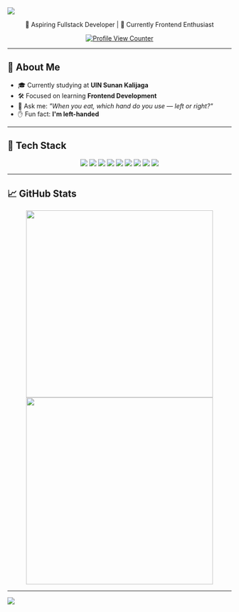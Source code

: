 <!-- Vintage Banner -->
<img src="https://capsule-render.vercel.app/api?type=waving&color=0:131842,25:E68369,50:ECCEAE,100:FBF6E2&height=200&section=header&text=Hi%20I'm%20Bayu!&fontSize=40&fontColor=FBF6E2&animation=fadeIn&font=Playball" />

<p align="center">🌟 Aspiring Fullstack Developer | 🎨 Currently Frontend Enthusiast</p>
<p align="center">
  <a href="https://visitcount.itsvg.in">
    <img src="https://camo.githubusercontent.com/4a2c35f42fbcf539614cd736336a4003e25de908ff6f16efd0b64b9343f70abe/68747470733a2f2f6b6f6d617265762e636f6d2f67687076632f3f757365726e616d653d61726261746861626475727261686d616e266c6162656c3d50726f66696c65253230766965777326636f6c6f723d306537356236267374796c653d666c6174" alt="Profile View Counter"/>
  </a>
</p>

---

## 💼 About Me

- 🎓 Currently studying at **UIN Sunan Kalijaga**
- 🛠️ Focused on learning **Frontend Development**
- 🧐 Ask me: _"When you eat, which hand do you use — left or right?"_
- ✋ Fun fact: **I'm left-handed**

---

## 🧰 Tech Stack

<div align="center">
  <img src="https://img.shields.io/badge/-E68369?style=flat&logo=html5&logoColor=FBF6E2&label=" />
  <img src="https://img.shields.io/badge/-131842?style=flat&logo=python&logoColor=FBF6E2&label=" />
  <img src="https://img.shields.io/badge/-ECCEAE?style=flat&logo=bootstrap&logoColor=131842&label=" />
  <img src="https://img.shields.io/badge/-FBF6E2?style=flat&logo=css3&logoColor=131842&label=" />
  <img src="https://img.shields.io/badge/-E68369?style=flat&logo=php&logoColor=FBF6E2&label=" />
  <img src="https://img.shields.io/badge/-131842?style=flat&logo=c%2B%2B&logoColor=FBF6E2&label=" />
  <img src="https://img.shields.io/badge/-ECCEAE?style=flat&logo=tailwindcss&logoColor=131842&label=" />
  <img src="https://img.shields.io/badge/-FBF6E2?style=flat&logo=figma&logoColor=131842&label=" />
  <img src="https://img.shields.io/badge/-E68369?style=flat&logo=git&logoColor=FBF6E2&label=" />
</div>

---

## 📈 GitHub Stats

<p align="center">
  <img src="https://github-readme-stats.vercel.app/api?username=Wissasono11&hide_border=false&include_all_commits=true&count_private=true&title_color=E68369&text_color=ECCEAE&icon_color=ECCEAE&bg_color=131842" width="420px" />
  <img src="https://github-readme-stats.vercel.app/api/top-langs/?username=Wissasono11&layout=compact&hide_border=false&include_all_commits=true&count_private=true&title_color=E68369&text_color=ECCEAE&icon_color=ECCEAE&bg_color=131842" width="420px" />
</p>



---

<!-- Vintage Footer -->
<img src="https://capsule-render.vercel.app/api?type=waving&color=0:131842,25:E68369,50:ECCEAE,100:FBF6E2&height=120&section=footer"/>
